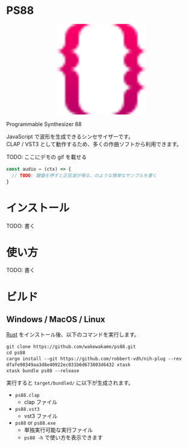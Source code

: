 # PS88

<p align="center">
<img src="./docs/logo/logo.svg" width="240" alt="PS88 logo">
</p>

Programmable Synthesizer 88

JavaScript で波形を生成できるシンセサイザーです。  
CLAP / VST3 として動作するため、多くの作曲ソフトから利用できます。  

TODO: ここにデモの gif を載せる

```js
const audio = (ctx) => {
  // TODO: 鍵盤を押すと正弦波が鳴る、のような簡単なサンプルを書く
}
```

# インストール

TODO: 書く

# 使い方

TODO: 書く

# ビルド

## Windows / MacOS / Linux

[Rust](https://www.rust-lang.org/tools/install) をインストール後、以下のコマンドを実行します。

```
git clone https://github.com/wakewakame/ps88.git
cd ps88
cargo install --git https://github.com/robbert-vdh/nih-plug --rev dfafe90349aa3d8e40922ec031b6d673803d6432 xtask
xtask bundle ps88 --release
```

実行すると `target/bundled/` に以下が生成されます。

- `ps88.clap`
    - clap ファイル
- `ps88.vst3`
    - vst3 ファイル
- `ps88` or `ps88.exe`
    - 単独実行可能な実行ファイル
    - `ps88 -h` で使い方を表示できます
